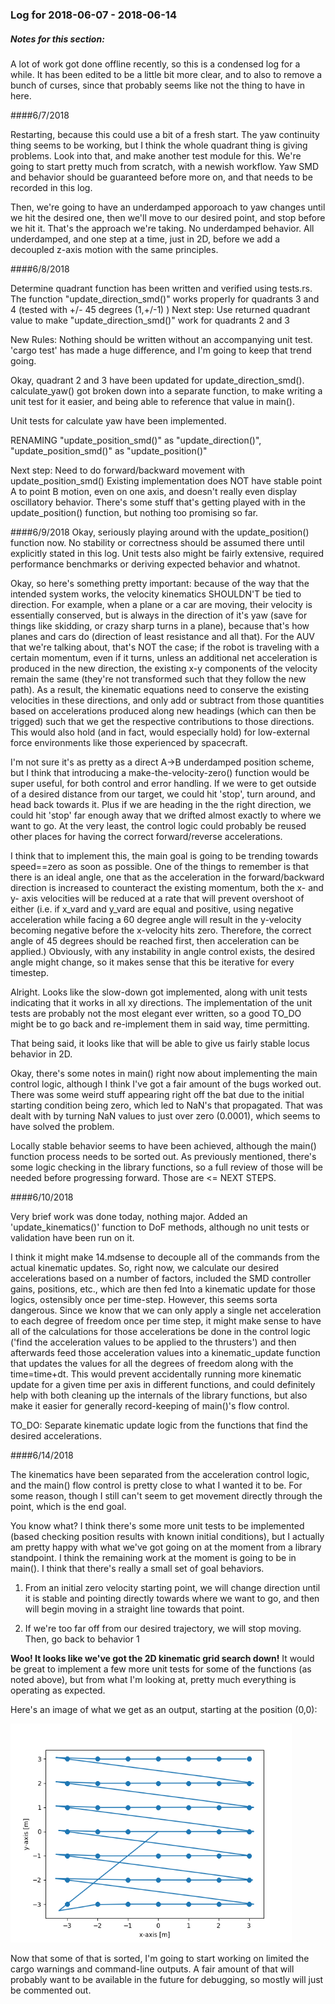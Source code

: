 ### Log for 2018-06-07 - 2018-06-14
##### Notes for this section:
A lot of work got done offline recently, so this is a condensed log for a while. It has been edited to be a little bit more
clear, and to also to remove a bunch of curses, since that probably seems like not the thing to have in here.

####6/7/2018

Restarting, because this could use a bit of a fresh start. The yaw continuity thing seems to be working, but I think the whole
quadrant thing is giving problems. Look into that, and make another test module for this. We're going to start pretty much from
scratch, with a newish workflow. Yaw SMD and behavior should be guaranteed before more on, and that needs to be recorded in
this log.

Then, we're going to have an underdamped apporoach to yaw changes until we hit the desired one, then we'll move to our desired
point, and stop before we hit it. That's the approach we're taking. No underdamped behavior. All underdamped, and one step at
a time, just in 2D, before we add a decoupled z-axis motion with the same principles.

####6/8/2018

Determine quadrant function has been written and verified using tests.rs.
The function "update_direction_smd()" works properly for quadrants 3 and 4 (tested with +/- 45 degrees (1,+/-1) )
Next step: Use returned quadrant value to make "update_direction_smd()" work for quadrants 2 and 3

New Rules: Nothing should be written without an accompanying unit test. 'cargo test' has made a huge difference,
and I'm going to keep that trend going.

Okay, quadrant 2 and 3 have been updated for update_direction_smd(). calculate_yaw() got broken down into a separate
function, to make writing a unit test for it easier, and being able to reference that value in main().

Unit tests for calculate yaw have been implemented.

RENAMING "update_position_smd()" as "update_direction()", "update_position_smd()" as "update_position()"

Next step: Need to do forward/backward movement with update_position_smd()
Existing implementation does NOT have stable point A to point B motion, even on one axis, and
doesn't really even display oscillatory behavior. There's some stuff that's getting
played with in the update_position() function, but nothing too promising so far.

####6/9/2018
Okay, seriously playing around with the update_position() function now. No stability or correctness should
be assumed there until explicitly stated in this log. Unit tests also might be fairly extensive, required
performance benchmarks or deriving expected behavior and whatnot.

Okay, so here's something pretty important: because of the way that the intended system works, the velocity
kinematics SHOULDN'T be tied to direction. For example, when a plane or a car are moving, their velocity is
essentially conserved, but is always in the direction of it's yaw (save for things like skidding, or crazy
sharp turns in a plane), because that's how planes and cars do (direction of least resistance and all that).
For the AUV that we're talking about, that's NOT the case; if the robot is traveling with a certain momentum,
even if it turns, unless an additional net acceleration is produced in the new direction, the existing x-y
components of the velocity remain the same (they're not transformed such that they follow the new path). As a
result, the kinematic equations need to conserve the existing velocities in these directions, and only add or
subtract from those quantities based on accelerations produced along new headings (which can then be trigged)
such that we get the respective contributions to those directions. This would also hold (and in fact, would
especially hold) for low-external force environments like those experienced by spacecraft.

I'm not sure it's as pretty as a direct A->B underdamped position scheme, but I think that introducing a
make-the-velocity-zero() function would be super useful, for both control and error handling. If we were to
get outside of a desired distance from our target, we could hit 'stop', turn around, and head back towards it.
Plus if we are heading in the the right direction, we could hit 'stop' far enough away that we drifted almost
exactly to where we want to go. At the very least, the control logic could probably be reused other places for
having the correct forward/reverse accelerations.

I think that to implement this, the main goal is going to be trending towards speed==zero as soon as possible.
One of the things to remember is that there is an ideal angle, one that as the acceleration in the forward/backward
direction is increased to counteract the existing momentum, both the x- and y- axis velocities will be reduced
at a rate that will prevent overshoot of either (i.e. if x_vard and y_vard are equal and positive, using negative
acceleration while facing a 60 degree angle will result in the y-velocity becoming negative before the x-velocity
hits zero. Therefore, the correct angle of 45 degrees should be reached first, then acceleration can be applied.)
Obviously, with any instability in angle control exists, the desired angle might change, so it makes sense that
this be iterative for every timestep.

Alright. Looks like the slow-down got implemented, along with unit tests indicating that it works in all xy directions.
The implementation of the unit tests are probably not the most elegant ever written, so a good TO_DO might be to go
back and re-implement them in said way, time permitting.

That being said, it looks like that will be able to give us fairly stable locus behavior in 2D.

Okay, there's some notes in main() right now about implementing the main control logic, although I think I've got a fair
amount of the bugs worked out. There was some weird stuff appearing right off the bat due to the initial starting condition
being zero, which led to NaN's that propagated. That was dealt with by turning NaN values to just over zero (0.0001), which
seems to have solved the problem.

Locally stable behavior seems to have been achieved, although the main() function process needs to be sorted out. As previously
mentioned, there's some logic checking in the library functions, so a full review of those will be needed before progressing
forward. Those are <= NEXT STEPS.

####6/10/2018

Very brief work was done today, nothing major. Added an 'update_kinematics()' function to DoF methods, although no unit tests
or validation have been run on it.

I think it might make 14.mdsense to decouple all of the commands from the actual kinematic updates. So, right now, we calculate our
desired accelerations based on a number of factors, included the SMD controller gains, positions, etc., which are then fed Into
a kinematic update for those logics, ostensibly once per time-step. However, this seems sorta dangerous. Since we know that we
can only apply a single net acceleration to each degree of freedom once per time step, it might make sense to have all of the
calculations for those accelerations be done in the control logic ('find the acceleration values to be applied to the thrusters')
and then afterwards feed those acceleration values into a kinematic_update function that updates the values for all the degrees
of freedom along with the time=time+dt. This would prevent accidentally running more kinematic update for a given time per axis
in different functions, and could definitely help with both cleaning up the internals of the library functions, but also make it
easier for generally record-keeping of main()'s flow control.

TO_DO: Separate kinematic update logic from the functions that find the desired accelerations.

####6/14/2018

The kinematics have been separated from the acceleration control logic, and the main() flow control is pretty close to what
I wanted it to be. For some reason, though I still can't seem to get movement directly through the point, which is the end goal.

You know what? I think there's some more unit tests to be implemented (based checking position results with known initial conditions),
but I actually am pretty happy with what we've got going on at the moment from a library standpoint. I think the remaining work at the
moment is going to be in main(). I think that there's really a small set of goal behaviors.

  1. From an initial zero velocity starting point, we will change direction until it is stable and pointing directly towards where
  we want to go, and then will begin moving in a straight line towards that point.

  2. If we're too far off from our desired trajectory, we will stop moving. Then, go back to behavior 1

__Woo! It looks like we've got the 2D kinematic grid search down!__ It would be great to implement a few more unit tests for some of the
functions (as noted above), but from what I'm looking at, pretty much everything is operating as expected.

Here's an image of what we get as an output, starting at the position (0,0):

<img src="images/20180614_2D_graph.png" width="450" height="350" />

Now that some of that is sorted, I'm going to start working on limited the cargo warnings and command-line outputs. A fair amount of that
will probably want to be available in the future for debugging, so mostly will just be commented out. 
